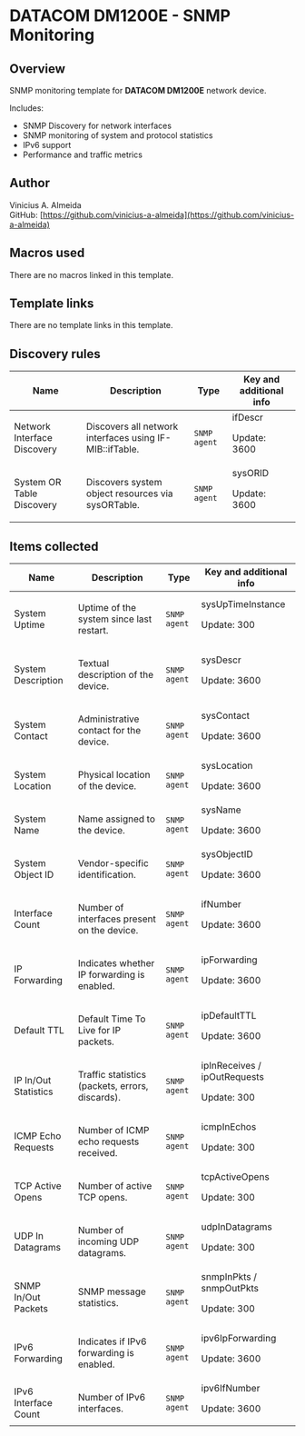 # DATACOM DM1200E - SNMP Monitoring

## Overview

SNMP monitoring template for **DATACOM DM1200E** network device.

Includes:

- SNMP Discovery for network interfaces  
- SNMP monitoring of system and protocol statistics  
- IPv6 support  
- Performance and traffic metrics  

## Author

Vinicius A. Almeida  
GitHub: [https://github.com/vinicius-a-almeida](https://github.com/vinicius-a-almeida)

## Macros used

There are no macros linked in this template.

## Template links

There are no template links in this template.

## Discovery rules

| Name | Description | Type | Key and additional info |
|------|-------------|------|--------------------------|
| Network Interface Discovery | <p>Discovers all network interfaces using IF-MIB::ifTable.</p> | `SNMP agent` | ifDescr<p>Update: 3600</p> |
| System OR Table Discovery | <p>Discovers system object resources via sysORTable.</p> | `SNMP agent` | sysORID<p>Update: 3600</p> |

## Items collected

| Name | Description | Type | Key and additional info |
|------|-------------|------|--------------------------|
| System Uptime | <p>Uptime of the system since last restart.</p> | `SNMP agent` | sysUpTimeInstance<p>Update: 300</p> |
| System Description | <p>Textual description of the device.</p> | `SNMP agent` | sysDescr<p>Update: 3600</p> |
| System Contact | <p>Administrative contact for the device.</p> | `SNMP agent` | sysContact<p>Update: 3600</p> |
| System Location | <p>Physical location of the device.</p> | `SNMP agent` | sysLocation<p>Update: 3600</p> |
| System Name | <p>Name assigned to the device.</p> | `SNMP agent` | sysName<p>Update: 3600</p> |
| System Object ID | <p>Vendor-specific identification.</p> | `SNMP agent` | sysObjectID<p>Update: 3600</p> |
| Interface Count | <p>Number of interfaces present on the device.</p> | `SNMP agent` | ifNumber<p>Update: 3600</p> |
| IP Forwarding | <p>Indicates whether IP forwarding is enabled.</p> | `SNMP agent` | ipForwarding<p>Update: 3600</p> |
| Default TTL | <p>Default Time To Live for IP packets.</p> | `SNMP agent` | ipDefaultTTL<p>Update: 3600</p> |
| IP In/Out Statistics | <p>Traffic statistics (packets, errors, discards).</p> | `SNMP agent` | ipInReceives / ipOutRequests<p>Update: 300</p> |
| ICMP Echo Requests | <p>Number of ICMP echo requests received.</p> | `SNMP agent` | icmpInEchos<p>Update: 300</p> |
| TCP Active Opens | <p>Number of active TCP opens.</p> | `SNMP agent` | tcpActiveOpens<p>Update: 300</p> |
| UDP In Datagrams | <p>Number of incoming UDP datagrams.</p> | `SNMP agent` | udpInDatagrams<p>Update: 300</p> |
| SNMP In/Out Packets | <p>SNMP message statistics.</p> | `SNMP agent` | snmpInPkts / snmpOutPkts<p>Update: 300</p> |
| IPv6 Forwarding | <p>Indicates if IPv6 forwarding is enabled.</p> | `SNMP agent` | ipv6IpForwarding<p>Update: 3600</p> |
| IPv6 Interface Count | <p>Number of IPv6 interfaces.</p> | `SNMP agent` | ipv6IfNumber<p>Update: 3600</p> |


